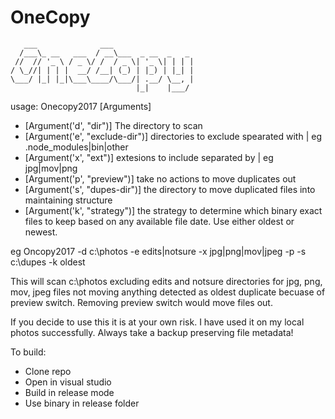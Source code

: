 # OneCopy

```
   ___              ___                  
  /___\_ __   ___  / __\___  _ __  _   _ 
 //  // '_ \ / _ \/ /  / _ \| '_ \| | | |
/ \_//| | | |  __/ /__| (_) | |_) | |_| |
\___/ |_| |_|\___\____/\___/| .__/ \__, |
                            |_|    |___/ 
```
usage:
Onecopy2017 [Arguments]

 - [Argument('d', "dir")] The directory to scan
 - [Argument('e', "exclude-dir")]  directories to exclude spearated with |  eg  .node_modules|bin|other
 - [Argument('x', "ext")] extesions to include separated by |  eg jpg|mov|png
 - [Argument('p', "preview")] take no actions to move duplicates out
 - [Argument('s', "dupes-dir")]  the directory to move duplicated files into maintaining structure
 - [Argument('k', "strategy")] the strategy to determine which binary exact files to keep based on any available file date. Use either oldest or newest.

eg Oncopy2017 -d c:\photos -e edits|notsure -x jpg|png|mov|jpeg -p -s c:\dupes -k oldest

This will scan c:\photos excluding edits and notsure directories for jpg, png, mov, jpeg files not moving anything detected as oldest duplicate becuase of preview switch. Removing preview switch would move files out.

If you decide to use this it is at your own risk. I have used it on my local photos successfully. Always take a backup preserving file metadata!

To build:
 - Clone repo
 - Open in visual studio
 - Build in release mode
 - Use binary in release folder
